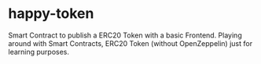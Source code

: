 # happy-token
Smart Contract to publish a ERC20 Token with a basic Frontend.
Playing around with Smart Contracts, ERC20 Token (without OpenZeppelin) just for learning purposes.
